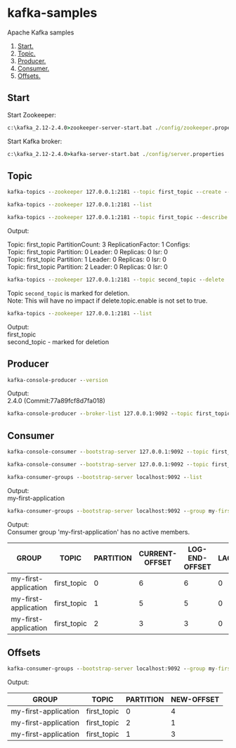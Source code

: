# kafka-samples
Apache Kafka samples 
1. [ Start. ](#start)
2. [ Topic. ](#topic)
3. [ Producer. ](#producer)
4. [ Consumer. ](#consumer)
5. [ Offsets. ](#offsets)

<a name="start"></a>
## Start
Start Zookeeper:  
```cmd
c:\kafka_2.12-2.4.0>zookeeper-server-start.bat ./config/zookeeper.properties
```
Start Kafka broker:  
```cmd
c:\kafka_2.12-2.4.0>kafka-server-start.bat ./config/server.properties
```

<a name="topic"></a>
## Topic
```cmd
kafka-topics --zookeeper 127.0.0.1:2181 --topic first_topic --create --partitions 3 --replication-factor 1
```
```cmd
kafka-topics --zookeeper 127.0.0.1:2181 --list
```
```cmd
kafka-topics --zookeeper 127.0.0.1:2181 --topic first_topic --describe
```
Output: 
 
Topic: first_topic      PartitionCount: 3       ReplicationFactor: 1    Configs:  
      Topic: first_topic      Partition: 0    Leader: 0       Replicas: 0     Isr: 0  
      Topic: first_topic      Partition: 1    Leader: 0       Replicas: 0     Isr: 0  
      Topic: first_topic      Partition: 2    Leader: 0       Replicas: 0     Isr: 0  

```cmd
kafka-topics --zookeeper 127.0.0.1:2181 --topic second_topic --delete
```
Topic `second_topic` is marked for deletion.  
Note: This will have no impact if delete.topic.enable is not set to true.
```cmd
kafka-topics --zookeeper 127.0.0.1:2181 --list
```
Output:  
first_topic  
second_topic - marked for deletion  

<a name="producer"></a>
## Producer
```cmd
kafka-console-producer --version
```
Output:  
2.4.0 (Commit:77a89fcf8d7fa018)
```cmd
kafka-console-producer --broker-list 127.0.0.1:9092 --topic first_topic
```

<a name="consumer"></a>
## Consumer
```cmd
kafka-console-consumer --bootstrap-server 127.0.0.1:9092 --topic first_topic
```
```cmd
kafka-console-consumer --bootstrap-server 127.0.0.1:9092 --topic first_topic --group my-first-application
```
```cmd
kafka-consumer-groups --bootstrap-server localhost:9092 --list
```
Output:  
my-first-application
```cmd
kafka-consumer-groups --bootstrap-server localhost:9092 --group my-first-application --describe
```
Output:  
Consumer group 'my-first-application' has no active members.

|GROUP                |TOPIC           |PARTITION  |CURRENT-OFFSET  |LOG-END-OFFSET  |LAG             |CONSUMER-ID     |HOST            |CLIENT-ID|
| ------------------- | -------------- | --------- | -------------- | -------------- | -------------- | -------------- | -------------- | ------- |
|my-first-application |first_topic     |0          |6               |6               |0               |-               |-               |-  |
|my-first-application |first_topic     |1          |5               |5               |0               |-               |-               |-  |
|my-first-application |first_topic     |2          |3               |3               |0               |-               |-               |-  |

<a name="offsets"></a>
## Offsets
```cmd
kafka-consumer-groups --bootstrap-server localhost:9092 --group my-first-application --reset-offsets --shift-by -2 --execute --topic first_topic
```
Output:  

| GROUP                          | TOPIC                          | PARTITION  | NEW-OFFSET |  
| ------------------------------ | ------------------------------ | ---------- | ---------- |
| my-first-application           | first_topic                    | 0          | 4          |
| my-first-application           | first_topic                    | 2          | 1          |
| my-first-application           | first_topic                    | 1          | 3          |  

